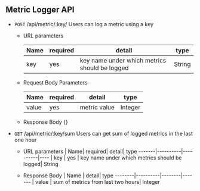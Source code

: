 ## Metric Logger API

*  `POST` /api/metric/:key/
	Users can log a metric using a key 
    * URL parameters 
		
		|    Name| required| detail| type
		 -------|----------|----------|----
		 |    key | yes | key name under which metrics should be logged| String

    * Request Body Parameters 
    
	    | Name |  required|  detail| type
	    --------|----------|--------|-------
	    | value | yes | metric value | Integer

	* Response Body 
	{}

* `GET` /api/metric/:key/sum
 Users can get sum of logged metrics in the last one hour 
	 * URL parameters 
	 	|    Name| required| detail| type
		 -------|----------|----------|----
		 |    key | yes | key name under which metrics should be logged| String

	 * Response Body 
	 	 |  Name |  detail| type
	    --------|----------|--------|-------
	    | value  | sum of metrics from last two hours| Integer